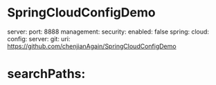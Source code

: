 # SpringCloudConfigDemo

server:
  port: 8888
management:
  security:
    enabled: false
spring:
  cloud:
    config:
      server:
        git:
          uri: https://github.com/chenjianAgain/SpringCloudConfigDemo
#          searchPaths:
